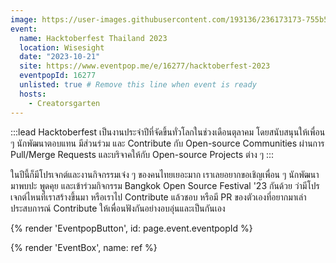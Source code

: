 ```yaml
---
image: https://user-images.githubusercontent.com/193136/236173173-755b513b-6398-46a7-9fcb-ced21153c094.png
event:
  name: Hacktoberfest Thailand 2023
  location: Wisesight
  date: "2023-10-21"
  site: https://www.eventpop.me/e/16277/hacktoberfest-2023
  eventpopId: 16277
  unlisted: true # Remove this line when event is ready
  hosts:
    - Creatorsgarten
---
```


:::lead
Hacktoberfest เป็นงานประจําปีที่จัดขึ้นทั่วโลกในช่วงเดือนตุลาคม โดยสนับสนุนให้เพื่อน ๆ นักพัฒนาตอบแทน มีส่วนร่วม และ Contribute กับ Open-source Communities ผ่านการ Pull/Merge Requests และบริจาคให้กับ Open-source Projects ต่าง ๆ
:::

ในปีนี้ก็มีโปรเจกต์และงานกิจกรรมเจ๋ง ๆ ของคนไทยเยอะมาก เราเลยอยากขอเชิญเพื่อน ๆ นักพัฒนามาพบปะ พูดคุย และเข้าร่วมกิจกรรม Bangkok Open Source Festival '23 กันด้วย ว่ามีโปรเจกต์ไหนที่เราสร้างขึ้นมา หรือเราไป Contribute แล้วชอบ หรือมี PR ของตัวเองที่อยากมาเล่าประสบการณ์ Contribute ให้เพื่อนฟังกันอย่างอบอุ่นและเป็นกันเอง

{% render 'EventpopButton', id: page.event.eventpopId %}

{% render 'EventBox', name: ref %}
